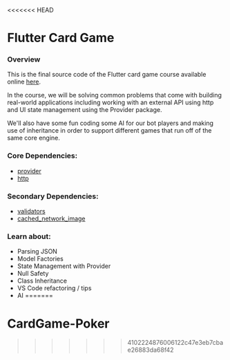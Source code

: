 <<<<<<< HEAD
# Flutter Card Game

### Overview

This is the final source code of the Flutter card game course available online [here](https://www.youtube.com/watch?v=PSN2hBf8D5Q).

In the course, we will be solving common problems that come with building real-world applications including working with an external API using http and UI state management using the Provider package.

We'll also have some fun coding some AI for our bot players and making use of inheritance in order to support different games that run off of the same core engine.

### Core Dependencies:

- [provider](https://pub.dev/packages/provider)
- [http](https://pub.dev/packages/http)

### Secondary Dependencies:

- [validators](https://pub.dev/packages/validators)
- [cached_network_image](https://pub.dev/packages/cached_network_image)

### Learn about:

- Parsing JSON
- Model Factories
- State Management with Provider
- Null Safety
- Class Inheritance
- VS Code refactoring / tips
- AI
=======
# CardGame-Poker
>>>>>>> 4102224876006122c47e3eb7cbae26883da68f42
